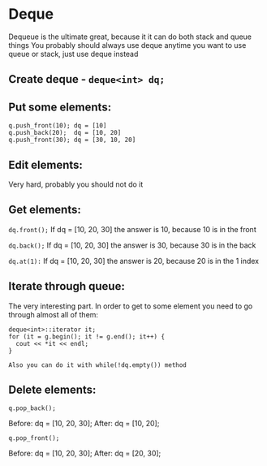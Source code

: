 # Deque

Dequeue is the ultimate great, because it it can do both stack and queue things
You probably should always use deque anytime you want to use queue or stack, just use deque instead

## Create deque - `deque<int> dq;`

## Put some elements:
```
q.push_front(10); dq = [10]
q.push_back(20);  dq = [10, 20]
q.push_front(30); dq = [30, 10, 20]
```

## Edit elements:
Very hard, probably you should not do it

## Get elements:
`dq.front();`
If dq = [10, 20, 30] the answer is 10, because 10 is in the front

`dq.back();`
If dq = [10, 20, 30] the answer is 30, because 30 is in the back

`dq.at(1):`
If dq = [10, 20, 30] the answer is 20, because 20 is in the 1 index

## Iterate through queue:
The very interesting part. In order to get to some element you need to go through almost all of them:
```
deque<int>::iterator it;
for (it = g.begin(); it != g.end(); it++) {
  cout << *it << endl;
}

Also you can do it with while(!dq.empty()) method
```

## Delete elements:
```
q.pop_back();

```
Before: dq = [10, 20, 30];
After: dq = [10, 20];

```
q.pop_front();

```
Before: dq = [10, 20, 30];
After: dq = [20, 30];
